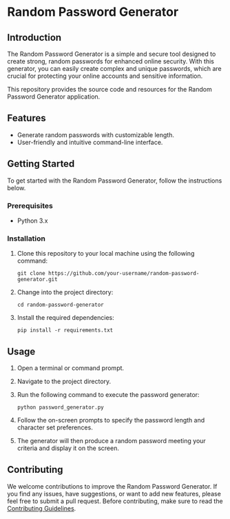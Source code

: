 # Random Password Generator


## Introduction

The Random Password Generator is a simple and secure tool designed to create strong, random passwords for enhanced online security. With this generator, you can easily create complex and unique passwords, which are crucial for protecting your online accounts and sensitive information.

This repository provides the source code and resources for the Random Password Generator application.

## Features

- Generate random passwords with customizable length.
- User-friendly and intuitive command-line interface.

## Getting Started

To get started with the Random Password Generator, follow the instructions below.

### Prerequisites

- Python 3.x

### Installation

1. Clone this repository to your local machine using the following command:

   ```
   git clone https://github.com/your-username/random-password-generator.git
   ```

2. Change into the project directory:

   ```
   cd random-password-generator
   ```

3. Install the required dependencies:

   ```
   pip install -r requirements.txt
   ```

## Usage

1. Open a terminal or command prompt.

2. Navigate to the project directory.

3. Run the following command to execute the password generator:

   ```
   python password_generator.py
   ```

4. Follow the on-screen prompts to specify the password length and character set preferences.

5. The generator will then produce a random password meeting your criteria and display it on the screen.

## Contributing

We welcome contributions to improve the Random Password Generator. If you find any issues, have suggestions, or want to add new features, please feel free to submit a pull request. Before contributing, make sure to read the [Contributing Guidelines](CONTRIBUTING.md).

